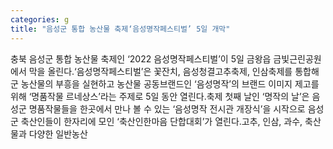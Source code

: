 ```yaml
---
categories: g
title: "음성군 통합 농산물 축제‘음성명작페스티벌’ 5일 개막"
---
```

충북 음성군 통합 농산물 축제인 ‘2022 음성명작페스티벌’이 5일 금왕읍 금빛근린공원에서 막을 올린다.‘음성명작페스티벌’은 꽃잔치, 음성청결고추축제, 인삼축제를 통합해 군 농산물의 부흥을 실현하고 농산물 공동브랜드인 ‘음성명작’의 브랜드 이미지 제고를 위해 ‘명품작물 르네상스’라는 주제로 5일 동안 열린다.축제 첫째 날인 ‘명작의 날’은 음성군 명품작물들을 한곳에서 만나 볼 수 있는 ‘음성명작 전시관 개장식’을 시작으로 음성군 축산인들이 한자리에 모인 ‘축산인한마음 단합대회’가 열린다.고추, 인삼, 과수, 축산물과 다양한 일반농산
